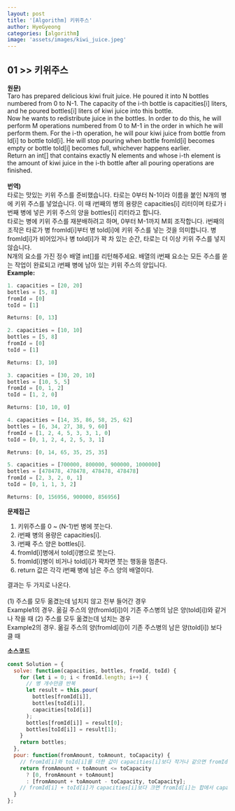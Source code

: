 ```yaml
---
layout: post
title: '[Algorithm] 키위주스'
author: HyeGyeong
categories: [algorithm]
image: 'assets/images/kiwi_juice.jpeg'
---
```


## 01 >> 키위주스

**원문)**  
Taro has prepared delicious kiwi fruit juice. He poured it into N bottles numbered from 0 to N-1. The capacity of the i-th bottle is capacities[i] liters, and he poured bottles[i] liters of kiwi juice into this bottle.  
Now he wants to redistribute juice in the bottles. In order to do this, he will perform M operations numbered from 0 to M-1 in the order in which he will perform them. For the i-th operation, he will pour kiwi juice from bottle from Id[i] to bottle toId[i]. He will stop pouring when bottle fromId[i] becomes empty or bottle toId[i] becomes full, whichever happens earlier.  
Return an int[] that contains exactly N elements and whose i-th element is the amount of kiwi juice in the i-th bottle after all pouring operations are finished.  
<br/>
**번역)**  
타로는 맛있는 키위 주스를 준비했습니다. 타로는 0부터 N-1이라 이름을 붙인 N개의 병에 키위 주스를 넣었습니다. 이 때 i번째의 병의 용량은 capacities[i] 리터이며 타로가 i번째 병에 넣은 키위 주스의 양을 bottles[i] 리터라고 합니다.  
타로는 병에 키위 주스를 재분배하려고 하며, 0부터 M-1까지 M회 조작합니다. i번째의 조작은 타로가 병 fromId[i]부터 병 toId[i]에 키위 주스를 넣는 것을 의미합니다. 병 fromId[i]가 비어있거나 병 toId[i]가 꽉 차 있는 순간, 타로는 더 이상 키위 주스를 넣지 않습니다.  
N개의 요소를 가진 정수 배열 int[]를 리턴해주세요. 배열의 i번째 요소는 모든 주스를 쏟는 작업이 완료되고 i번째 병에 남아 있는 키위 주스의 양입니다.
<br/>
**Example:**

```js
1. capacities = [20, 20]
bottles = [5, 8]
fromId = [0]
toId = [1]

Returns: [0, 13]

2. capacities = [10, 10]
bottles = [5, 8]
fromId = [0]
toId = [1]

Returns: [3, 10]

3. capacities = [30, 20, 10]
bottles = [10, 5, 5]
fromId = [0, 1, 2]
toId = [1, 2, 0]

Returns: [10, 10, 0]

4. capacities = [14, 35, 86, 58, 25, 62]
bottles = [6, 34, 27, 38, 9, 60]
fromId = [1, 2, 4, 5, 3, 3, 1, 0]
toId = [0, 1, 2, 4, 2, 5, 3, 1]

Retruns: [0, 14, 65, 35, 25, 35]

5. capacities = [700000, 800000, 900000, 1000000]
bottles = [478478, 478478, 478478, 478478]
fromId = [2, 3, 2, 0, 1]
toId = [0, 1, 1, 3, 2]

Returns: [0, 156956, 900000, 856956]
```

**문제접근**

1. 키위주스를 0 ~ (N-1)번 병에 붓는다.
2. i번째 병의 용량은 capacities[i].
3. i번째 주스 양은 bottles[i].
4. fromId[i]병에서 toId[i]병으로 붓는다.
5. fromId[i]병이 비거나 toId[i]가 꽉차면 붓는 행동을 멈춘다.
6. return 값은 각각 i번째 병에 남은 주스 양의 배열이다.

결과는 두 가지로 나온다.<br/>  
(1) 주스를 모두 옮겼는데 넘치지 않고 전부 들어간 경우  
Example1의 경우. 옮길 주스의 양(fromId[i])이 기존 주스병의 남은 양(toId[i])와 같거나 작을 때
(2) 주스를 모두 옮겼는데 넘치는 경우  
Example2의 경우. 옮길 주스의 양(fromId[i])이 기존 주스병의 남은 양(toId[i]) 보다 클 때

**소스코드**

```js
const Solution = {
  solve: function(capacities, bottles, fromId, toId) {
    for (let i = 0; i < fromId.length; i++) {
      // 병 개수만큼 반복
      let result = this.pour(
        bottles[fromId[i]],
        bottles[toId[i]],
        capacities[toId[i]]
      );
      bottles[fromId[i]] = result[0];
      bottles[toId[i]] = result[1];
    }
    return bottles;
  },
  pour: function(fromAmount, toAmount, toCapacity) {
    // fromId[i]와 toId[i]를 더한 값이 capacities[i]보다 작거나 같으면 fromId[i]를 0으로 바꾸고 toId[i]를 그 합으로 한다.
    return fromAmount + toAmount <= toCapacity
      ? [0, fromAmount + toAmount]
      : [fromAmount + toAmount - toCapacity, toCapacity];
    // fromId[i] + toId[i]가 capacities[i]보다 크면 fromId[i]는 합에서 capacities[i]를 빼고 capacities[i]는 용량만큼 차 있기 때문에 용량을 toId[i]값으로 한다.
  }
};
```
